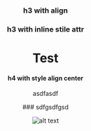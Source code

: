 <h3 align=center>h3 with align</h3>


<h3 style="text-align: center;">h3 with inline stile attr</h3>


<h1 style="text-align: center;">Test</h1>


<style>
  .center {
    text-align: center;
  }
</style>

<h4 class="center">h4 with style align center</h4>


<div style="text-align: center;">

  <p>asdfasdf</p>
### sdfgsdfgsd

![alt text](https://markdown.land/wp-content/uploads/2021/06/markdown-512px.png "Our logo")

</div>
